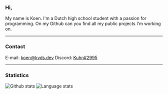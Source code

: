 ### Hi,
My name is Koen. I'm a Dutch high school student with a passion for programming. On my Github can you find all my public projects I'm working on.

---
### Contact

E-mail: [koen@kvds.dev](mailto:koen@kvds.dev)
Discord: [Kuhn#2995](https://discordapp.com/users/264498576892100608)

---

### Statistics
![Github stats](https://github-readme-stats.vercel.app/api?username=KoenvdStroom&show_icons=true&theme=dark)
![Language stats](https://github-readme-stats.vercel.app/api/top-langs/?username=KoenvdStroom&show_icons=true&theme=dark)
